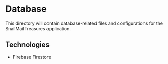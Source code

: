 # Database

This directory will contain database-related files and configurations for the SnailMailTreasures application.

## Technologies
- Firebase Firestore
